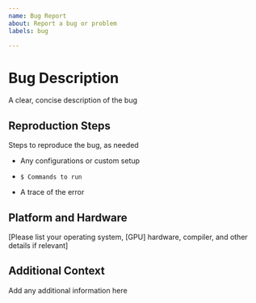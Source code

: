 ```yaml
---
name: Bug Report
about: Report a bug or problem
labels: bug

---
```


# Bug Description

A clear, concise description of the bug

## Reproduction Steps

Steps to reproduce the bug, as needed

* Any configurations or custom setup

* ``` $ Commands to run ```

* A trace of the error

## Platform and Hardware

[Please list your operating system, [GPU] hardware, compiler, and other details if relevant]

## Additional Context

Add any additional information here
